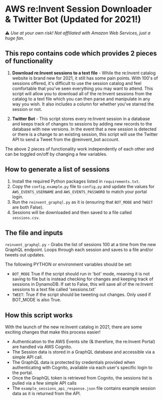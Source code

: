 # AWS re:Invent Session Downloader & Twitter Bot (Updated for 2021!)

⚠️ *Use at your own risk! Not affiliated with Amazon Web Services, just a huge fan.*

## This repo contains code which provides 2 pieces of functionality

1. **Download re:Invent sessions to a text file** - While the re:Invent catalog website is brand new for 2021, it still has some pain points. With 100's of sessions offered, it's difficult to use the session catalog and feel comfortable that you've seen everything you may want to attend. This script will allow you to download all of the re:Invent sessions from the catalog to a text file which you can then parse and manipulate in any way you wish. It also includes a column for whether you've starred the session or not.

2. **Twitter Bot** - This script stores every re:Invent session in a database and keeps track of changes to sessions by adding new records to the database with new versions. In the event that a new session is detected or there is a change to an existing session, this script will use the Twitter API to send a Tweet from the @reinvent_bot account.

The above 2 pieces of functionality work independently of each other and can be toggled on/off by changing a few variables.

## How to generate a list of sessions

1. Install the required Python packages listed in `requirements.txt`.
2. Copy the `config.example.py` file to `config.py` and update the values for `AWS_EVENTS_USERNAME` and `AWS_EVENTS_PASSWORD` to match your portal login.
3. Run the `reinvent_graphql.py` as it is (ensuring that `BOT_MODE` and `TWEET` are both False).
4. Sessions will be downloaded and then saved to a file called `sessions.csv`.

## The file and inputs

`reinvent_graphql.py` - Grabs the list of sessions 100 at a time from the new GraphQL endpoint. Loops through each session and saves to a file and/or tweets out updates.

The following PYTHON or environment variables should be set:

- `BOT_MODE` True if the script should run in 'bot' mode, meaning it is not saving to file but is instead checking for changes and keeping track of sessions in DynamoDB. If set to False, this will save all of the re:Invent sessions to a text file called 'sessions.txt'
- `TWEET`: True if the script should be tweeting out changes. Only used if BOT_MODE is also True.

## How this script works

With the launch of the new re:Invent catalog in 2021, there are some exciting changes that make this process easier!

- Authentication to the AWS Events site (& therefore, the re:Invent Portal) are handled via AWS Cognito.
- The Session data is stored in a GraphQL database and accessible via a simple API call.
- The GraphQL data is protected by credentials provided when authenticating with Cognito, available via each user's specific login to the portal.
- Once the GraphQL token is retrieved from Cognito, the sessions list is pulled via a few simple API calls
- The `example_sessions_api_response.json` file contains example session data as it is returned from the API.
